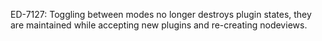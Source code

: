 ED-7127: Toggling between modes no longer destroys plugin states, they are maintained while accepting new plugins and re-creating nodeviews.